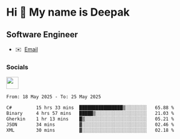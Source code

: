 Hi 👋 My name is Deepak
=======================

Software Engineer
-----------------
* ✉️  [Email](mailto:kumar.neu19@gmail.com)


### Socials

<p align="left"><a href="https://www.linkedin.com/in/deepak94kumar" target="_blank" rel="noreferrer"><img src="https://raw.githubusercontent.com/danielcranney/readme-generator/main/public/icons/socials/linkedin.svg" width="32" height="32" /></a></p>

<!--START_SECTION:waka-->

```txt
From: 18 May 2025 - To: 25 May 2025

C#         15 hrs 33 mins  ████████████████▒░░░░░░░░   65.88 %
Binary     4 hrs 57 mins   █████▒░░░░░░░░░░░░░░░░░░░   21.03 %
Gherkin    1 hr 13 mins    █▒░░░░░░░░░░░░░░░░░░░░░░░   05.21 %
JSON       34 mins         ▓░░░░░░░░░░░░░░░░░░░░░░░░   02.46 %
XML        30 mins         ▓░░░░░░░░░░░░░░░░░░░░░░░░   02.18 %
```

<!--END_SECTION:waka-->
